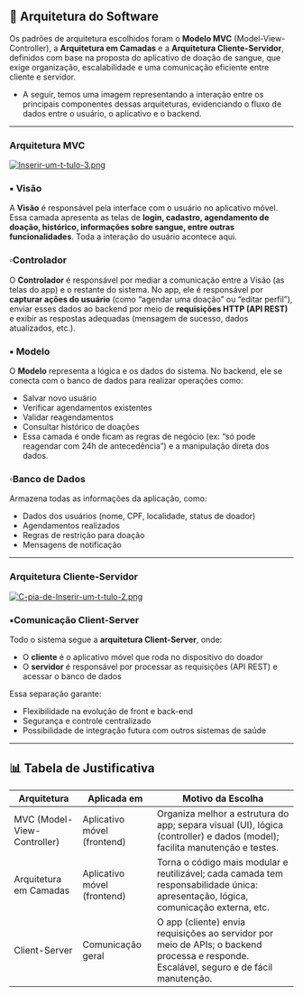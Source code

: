 ## 📐 Arquitetura do Software 

 Os padrões de arquitetura escolhidos foram o **Modelo MVC** (Model-View-Controller), a **Arquitetura em Camadas** e a **Arquitetura Cliente-Servidor**, definidos com base na proposta do aplicativo de doação de sangue, que exige organização, escalabilidade e uma comunicação eficiente entre cliente e servidor.

- A seguir, temos uma imagem representando a interação entre os principais componentes dessas arquiteturas, evidenciando o fluxo de dados entre o usuário, o aplicativo e o backend.

---

###  Arquitetura MVC

[![Inserir-um-t-tulo-3.png](https://i.postimg.cc/1RFBrg7C/Inserir-um-t-tulo-3.png)](https://postimg.cc/149D9zQw)

### ▪️ Visão

A **Visão** é responsável pela interface com o usuário no aplicativo móvel.
Essa camada apresenta as telas de **login, cadastro, agendamento de doação, histórico, informações sobre sangue, entre outras funcionalidades**.
Toda a interação do usuário acontece aqui.

### ▫️Controlador 

O **Controlador** é responsável por mediar a comunicação entre a Visão (as telas do app) e o restante do sistema.
No app, ele é responsável por **capturar ações do usuário** (como “agendar uma doação” ou “editar perfil”), enviar esses dados ao backend por meio de **requisições HTTP (API REST)** e exibir as respostas adequadas (mensagem de sucesso, dados atualizados, etc.).

### ▪️ Modelo

O **Modelo** representa a lógica e os dados do sistema.
No backend, ele se conecta com o banco de dados para realizar operações como:

- Salvar novo usuário
- Verificar agendamentos existentes
- Validar reagendamentos
- Consultar histórico de doações
- Essa camada é onde ficam as regras de negócio (ex: “só pode reagendar com 24h de antecedência”) e a manipulação direta dos dados.

###  ▫️Banco de Dados

Armazena todas as informações da aplicação, como:

- Dados dos usuários (nome, CPF, localidade, status de doador)
- Agendamentos realizados
- Regras de restrição para doação
- Mensagens de notificação

--- 

### Arquitetura Cliente-Servidor

[![C-pia-de-Inserir-um-t-tulo-2.png](https://i.postimg.cc/1zgDBtr5/C-pia-de-Inserir-um-t-tulo-2.png)](https://postimg.cc/zLrLXqQ9)

### ▪️Comunicação Client-Server

Todo o sistema segue a **arquitetura Client-Server**, onde:

- O **cliente** é o aplicativo móvel que roda no dispositivo do doador
- O **servidor** é responsável por processar as requisições (API REST) e acessar o banco de dados

Essa separação garante:

- Flexibilidade na evolução de front e back-end
- Segurança e controle centralizado
- Possibilidade de integração futura com outros sistemas de saúde

--- 

## 📊 Tabela de Justificativa 

|Arquitetura|Aplicada em|Motivo da Escolha|
|-|-|-|
|MVC (Model-View-Controller)|Aplicativo móvel (frontend)|Organiza melhor a estrutura do app; separa visual (UI), lógica (controller) e dados (model); facilita manutenção e testes.|
|Arquitetura em Camadas|	Aplicativo móvel (frontend)|	Torna o código mais modular e reutilizável; cada camada tem responsabilidade única: apresentação, lógica, comunicação externa, etc.|
|Client-Server|Comunicação geral|O app (cliente) envia requisições ao servidor por meio de APIs; o backend processa e responde. Escalável, seguro e de fácil manutenção.|
